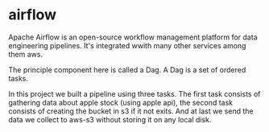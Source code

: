 # airflow


Apache Airflow is an open-source workflow management platform for data engineering pipelines. It's integrated wwith many other services among them aws.

The principle component here is called a Dag. A Dag is a set of  ordered tasks. 

In this project we built a pipeline using three tasks. The first task consists of gathering data about apple stock (using apple api), the second task consists of creating the bucket in s3 if it not exits. And at last we send the data we collect to aws-s3 without storing it on any local disk.

